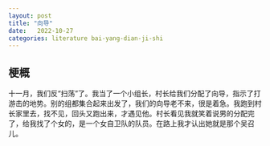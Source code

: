```yaml
---
layout: post
title: "向导"
date:   2022-10-27
categories: literature bai-yang-dian-ji-shi
---
```


## 梗概

十一月，我们反“扫荡”了。我当了一个小组长，村长给我们分配了向导，指示了打游击的地势。别的组都集合起来出发了，我们的向导老不来，很是着急。我跑到村长家里去，找不见，回头又跑出来，才遇见他。村长看见我就笑着说男的分配完了，给我找了个女的，是一个女自卫队的队员。在路上我才认出她就是那个吴召儿。